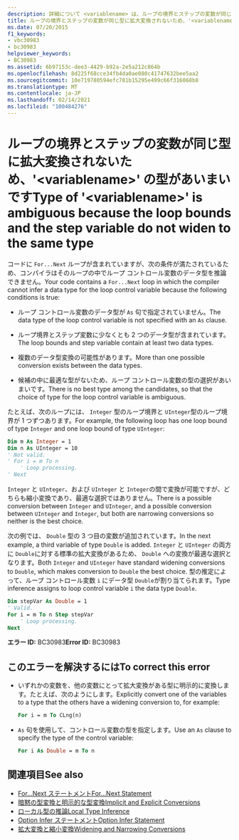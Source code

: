 ```yaml
---
description: 詳細について <variablename> は、ループの境界とステップの変数が同じ型に拡大変換されないため、' ' の型があいまいです。
title: ループの境界とステップの変数が同じ型に拡大変換されないため、'<variablename>' の型があいまいです
ms.date: 07/20/2015
f1_keywords:
- vbc30983
- bc30983
helpviewer_keywords:
- BC30983
ms.assetid: 6b97153c-dee3-4429-b92a-2e5a212c864b
ms.openlocfilehash: 8d225f68cce34fb4da0ae080c41747632bee5aa2
ms.sourcegitcommit: 10e719780594efc781b15295e499c66f316068b8
ms.translationtype: MT
ms.contentlocale: ja-JP
ms.lasthandoff: 02/14/2021
ms.locfileid: "100484276"
---
```

# <a name="type-of-variablename-is-ambiguous-because-the-loop-bounds-and-the-step-variable-do-not-widen-to-the-same-type"></a><span data-ttu-id="75770-103">ループの境界とステップの変数が同じ型に拡大変換されないため、'\<variablename>' の型があいまいです</span><span class="sxs-lookup"><span data-stu-id="75770-103">Type of '\<variablename>' is ambiguous because the loop bounds and the step variable do not widen to the same type</span></span>

<span data-ttu-id="75770-104">コードに `For...Next` ループが含まれていますが、次の条件が満たされているため、コンパイラはそのループの中でループ コントロール変数のデータ型を推論できません。</span><span class="sxs-lookup"><span data-stu-id="75770-104">Your code contains a `For...Next` loop in which the compiler cannot infer a data type for the loop control variable because the following conditions is true:</span></span>  
  
- <span data-ttu-id="75770-105">ループ コントロール変数のデータ型が `As` 句で指定されていません。</span><span class="sxs-lookup"><span data-stu-id="75770-105">The data type of the loop control variable is not specified with an `As` clause.</span></span>  
  
- <span data-ttu-id="75770-106">ループ境界とステップ変数に少なくとも 2 つのデータ型が含まれています。</span><span class="sxs-lookup"><span data-stu-id="75770-106">The loop bounds and step variable contain at least two data types.</span></span>  
  
- <span data-ttu-id="75770-107">複数のデータ型変換の可能性があります。</span><span class="sxs-lookup"><span data-stu-id="75770-107">More than one possible conversion exists between the data types.</span></span>  
  
- <span data-ttu-id="75770-108">候補の中に最適な型がないため、ループ コントロール変数の型の選択があいまいです。</span><span class="sxs-lookup"><span data-stu-id="75770-108">There is no best type among the candidates, so that the choice of type for the loop control variable is ambiguous.</span></span>  
  
 <span data-ttu-id="75770-109">たとえば、次のループには、 `Integer` 型のループ境界と `UInteger`型のループ境界が 1 つずつあります。</span><span class="sxs-lookup"><span data-stu-id="75770-109">For example, the following loop has one loop bound of type `Integer` and one loop bound of type `UInteger`:</span></span>  
  
```vb  
Dim m As Integer = 1  
Dim n As UInteger = 10  
' Not valid.  
' For i = m To n  
    ' Loop processing.  
' Next  
```  
  
 <span data-ttu-id="75770-110">`Integer` と `UInteger`、および `UInteger` と `Integer`の間で変換が可能ですが、どちらも縮小変換であり、最適な選択ではありません。</span><span class="sxs-lookup"><span data-stu-id="75770-110">There is a possible conversion between `Integer` and `UInteger`, and a possible conversion between `UInteger` and `Integer`, but both are narrowing conversions so neither is the best choice.</span></span>  
  
 <span data-ttu-id="75770-111">次の例では、 `Double` 型の 3 つ目の変数が追加されています。</span><span class="sxs-lookup"><span data-stu-id="75770-111">In the next example, a third variable of type `Double` is added.</span></span> <span data-ttu-id="75770-112">`Integer` と `UInteger` の両方に `Double`に対する標準の拡大変換があるため、 `Double` への変換が最適な選択となります。</span><span class="sxs-lookup"><span data-stu-id="75770-112">Both `Integer` and `UInteger` have standard widening conversions to `Double`, which makes conversion to `Double` the best choice.</span></span> <span data-ttu-id="75770-113">型の推定によって、ループ コントロール変数 `i` にデータ型 `Double`が割り当てられます。</span><span class="sxs-lookup"><span data-stu-id="75770-113">Type inference assigns to loop control variable `i` the data type `Double`.</span></span>  
  
```vb  
Dim stepVar As Double = 1  
' Valid.  
For i = m To n Step stepVar  
    ' Loop processing.  
Next  
```  
  
 <span data-ttu-id="75770-114">**エラー ID:** BC30983</span><span class="sxs-lookup"><span data-stu-id="75770-114">**Error ID:** BC30983</span></span>  
  
## <a name="to-correct-this-error"></a><span data-ttu-id="75770-115">このエラーを解決するには</span><span class="sxs-lookup"><span data-stu-id="75770-115">To correct this error</span></span>  
  
- <span data-ttu-id="75770-116">いずれかの変数を、他の変数にとって拡大変換がある型に明示的に変換します。たとえば、次のようにします。</span><span class="sxs-lookup"><span data-stu-id="75770-116">Explicitly convert one of the variables to a type that the others have a widening conversion to, for example:</span></span>  
  
    ```vb  
    For i = m To CLng(n)  
    ```  
  
- <span data-ttu-id="75770-117">`As` 句を使用して、コントロール変数の型を指定します。</span><span class="sxs-lookup"><span data-stu-id="75770-117">Use an `As` clause to specify the type of the control variable:</span></span>  
  
    ```vb  
    For i As Double = m To n
    ```  
  
## <a name="see-also"></a><span data-ttu-id="75770-118">関連項目</span><span class="sxs-lookup"><span data-stu-id="75770-118">See also</span></span>

- [<span data-ttu-id="75770-119">For...Next ステートメント</span><span class="sxs-lookup"><span data-stu-id="75770-119">For...Next Statement</span></span>](../language-reference/statements/for-next-statement.md)
- [<span data-ttu-id="75770-120">暗黙の型変換と明示的な型変換</span><span class="sxs-lookup"><span data-stu-id="75770-120">Implicit and Explicit Conversions</span></span>](../programming-guide/language-features/data-types/implicit-and-explicit-conversions.md)
- [<span data-ttu-id="75770-121">ローカル型の推論</span><span class="sxs-lookup"><span data-stu-id="75770-121">Local Type Inference</span></span>](../programming-guide/language-features/variables/local-type-inference.md)
- [<span data-ttu-id="75770-122">Option Infer ステートメント</span><span class="sxs-lookup"><span data-stu-id="75770-122">Option Infer Statement</span></span>](../language-reference/statements/option-infer-statement.md)
- [<span data-ttu-id="75770-123">拡大変換と縮小変換</span><span class="sxs-lookup"><span data-stu-id="75770-123">Widening and Narrowing Conversions</span></span>](../programming-guide/language-features/data-types/widening-and-narrowing-conversions.md)
